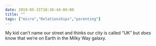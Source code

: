 ```yaml
---
date: 2019-05-31T18:36:44-04:00
title: ""
tags: ["micro","Relationships","parenting"]
---
```

My kid can’t name our street and thinks our city is called “UK” but *does* know that we’re on Earth in the Milky Way galaxy.
